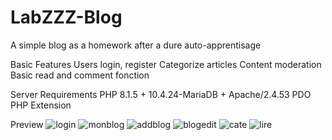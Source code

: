 # LabZZZ-Blog

A simple blog as a homework after a dure auto-apprentisage

Basic Features
  Users login, register
  Categorize articles
  Content moderation
  Basic read and comment fonction 

Server Requirements
PHP 8.1.5 + 10.4.24-MariaDB + Apache/2.4.53
PDO PHP Extension

Preview
![login](https://user-images.githubusercontent.com/103181515/200394438-548ec13b-0336-4716-86b5-f00b11555d0d.png)
![monblog](https://user-images.githubusercontent.com/103181515/200394531-1d3cc7b6-8f7e-441c-b7ef-3cf0783ad518.png)
![addblog](https://user-images.githubusercontent.com/103181515/200394552-910c0c2a-b6c8-4a3e-b87b-0a23d97eaf2d.png)
![blogedit](https://user-images.githubusercontent.com/103181515/200394574-fe978a24-b34b-430c-969d-0e10cd47d7bf.png)
![cate](https://user-images.githubusercontent.com/103181515/200394592-df62adfb-9f80-4ba2-9ff3-a2de95097620.png)
![lire](https://user-images.githubusercontent.com/103181515/200394611-e90c6031-779e-43d8-b0e6-be2af0d4c875.png)

